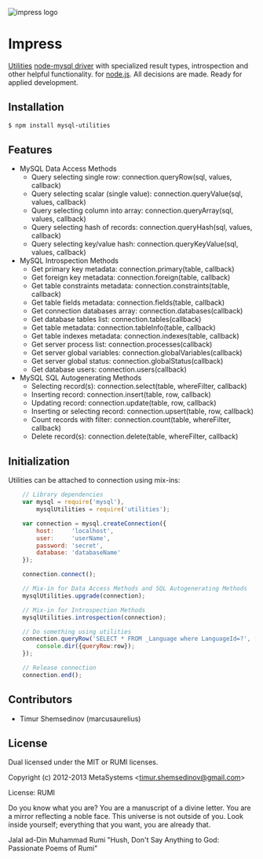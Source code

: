 ![impress logo](http://habrastorage.org/storage3/747/830/b17/747830b1782bd95f28b8d05eff8e05d9.jpg)

# Impress

[Utilities](https://github.com/tshemsedinov/node-mysql-utilities) [node-mysql driver](https://github.com/felixge/node-mysql) with specialized result types, introspection and other helpful functionality. for [node.js](http://nodejs.org). All decisions are made. Ready for applied development.

## Installation

```bash
$ npm install mysql-utilities
```

## Features

  - MySQL Data Access Methods
    - Query selecting single row: connection.queryRow(sql, values, callback)
    - Query selecting scalar (single value): connection.queryValue(sql, values, callback)
    - Query selecting column into array: connection.queryArray(sql, values, callback)
    - Query selecting hash of records: connection.queryHash(sql, values, callback)
    - Query selecting key/value hash: connection.queryKeyValue(sql, values, callback)
  - MySQL Introspection Methods
    - Get primary key metadata: connection.primary(table, callback)
    - Get foreign key metadata: connection.foreign(table, callback)
    - Get table constraints metadata: connection.constraints(table, callback)
    - Get table fields metadata: connection.fields(table, callback)
    - Get connection databases array: connection.databases(callback)
    - Get database tables list: connection.tables(callback)
    - Get table metadata: connection.tableInfo(table, callback)
    - Get table indexes metadata: connection.indexes(table, callback)
    - Get server process list: connection.processes(callback)
    - Get server global variables: connection.globalVariables(callback)
    - Get server global status: connection.globalStatus(callback)
    - Get database users: connection.users(callback)
  - MySQL SQL Autogenerating Methods
    - Selecting record(s): connection.select(table, whereFilter, callback)
    - Inserting record: connection.insert(table, row, callback)
    - Updating record: connection.update(table, row, callback)
    - Inserting or selecting record: connection.upsert(table, row, callback)
    - Count records with filter: connection.count(table, whereFilter, callback)
    - Delete record(s): connection.delete(table, whereFilter, callback)

## Initialization

  Utilities can be attached to connection using mix-ins:

```js
	// Library dependencies
	var mysql = require('mysql'),
		mysqlUtilities = require('utilities');

	var connection = mysql.createConnection({
		host:     'localhost',
		user:     'userName',
		password: 'secret',
		database: 'databaseName'
	});

	connection.connect();

	// Mix-in for Data Access Methods and SQL Autogenerating Methods
	mysqlUtilities.upgrade(connection);

	// Mix-in for Introspection Methods
	mysqlUtilities.introspection(connection);

	// Do something using utilities
	connection.queryRow('SELECT * FROM _Language where LanguageId=?', [3], function(err, row) {
		console.dir({queryRow:row});
	});

	// Release connection
	connection.end();
```

## Contributors

  - Timur Shemsedinov (marcusaurelius)

## License 

Dual licensed under the MIT or RUMI licenses.

Copyright (c) 2012-2013 MetaSystems &lt;timur.shemsedinov@gmail.com&gt;

License: RUMI

Do you know what you are?
You are a manuscript of a divine letter.
You are a mirror reflecting a noble face.
This universe is not outside of you.
Look inside yourself;
everything that you want,
you are already that.

Jalal ad-Din Muhammad Rumi
"Hush, Don't Say Anything to God: Passionate Poems of Rumi"

